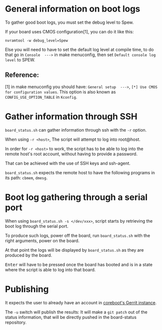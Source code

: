 General information on boot logs
================================

To gather good boot logs, you must set the debug level to Spew.

If your board uses CMOS configuration[1], you can do it like this:

```shell
nvramtool -w debug_level=Spew
```

Else you will need to have to set the default log level at compile
time, to do that go in `Console  --->` in make menuconfig, then set
`Default console log level` to SPEW.

Reference:
----------

[1] in make menuconfig you should have: `General setup  --->`, `[*] Use CMOS for configuration values`.
    This option is also known as `CONFIG_USE_OPTION_TABLE` in `Kconfig`.

Gather information through SSH
==============================

`board_status.sh` can gather information through ssh with the `-r`
option.

When using `-r <host>`, The script will attempt to log into
root@host.

In order for `-r <host>` to work, the script has to be able
to log into the remote host's root account, without having
to provide a password.

That can be achieved with the use of SSH keys and ssh-agent.

`board_status.sh` expects the remote host to have the following
programs in its path: `cbmem`, `dmesg`.

Boot log gathering through a serial port
========================================

When using `board_status.sh -s </dev/xxx>`, script starts by retrieving the
boot log through the serial port.

To produce such logs, power off the board, run `board_status.sh`
with the right arguments, power on the board.

At that point the logs will be displayed by `board_status.sh` as they
are produced by the board.

<kbd>Enter</kbd> will have to be pressed once the board has booted and is in a
state where the script is able to log into that board.

Publishing
==========

It expects the user to already have an account in
[coreboot's Gerrit instance](https://review.coreboot.org).

The `-u` switch will publish the results: It will make a `git patch` out
of the status information, that will be directly pushed in the
board-status repository.
